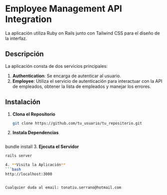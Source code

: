 # Employee Management API Integration

La aplicación utiliza Ruby on Rails junto con Tailwind CSS para el diseño de la interfaz.

## Descripción

La aplicación consta de dos servicios principales:

1. **Authentication**: Se encarga de autenticar al usuario.
2. **Employee**: Utiliza el servicio de autenticación para interactuar con la API de empleados, obtener la lista de empleados y manejar los errores.


## Instalación

1. **Clona el Repositorio**

   ```bash
   git clone https://github.com/tu_usuario/tu_repositorio.git
2. **Instala Dependencias**
   ```bash
  bundle install
3. **Ejecuta el Servidor**
   ```bash
   rails server

4. **Visita la Aplicación**
   ```bash
  http://localhost:3000


Cualquier duda al email: tonatiu.serrano@hotmail.com


